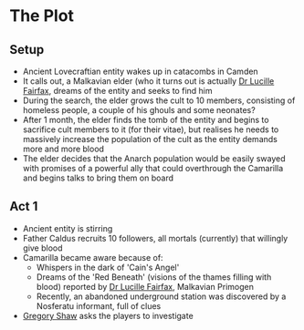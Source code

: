 # The Plot

## Setup
* Ancient Lovecraftian entity wakes up in catacombs in Camden
* It calls out, a Malkavian elder (who it turns out is actually [Dr Lucille Fairfax](../3-characters/camarilla.md), dreams of the entity and seeks to find him
* During the search, the elder grows the cult to 10 members, consisting of homeless people, a couple of his ghouls and some neonates?
* After 1 month, the elder finds the tomb of the entity and begins to sacrifice cult members to it (for their vitae), but realises he needs to massively increase the population of the cult as the entity demands more and more blood
* The elder decides that the Anarch population would be easily swayed with promises of a powerful ally that could overthrough the Camarilla and begins talks to bring them on board

## Act 1

* Ancient entity is stirring
* Father Caldus recruits 10 followers, all mortals (currently) that willingly give blood
* Camarilla became aware because of:
  - Whispers in the dark of 'Cain's Angel'
  - Dreams of the 'Red Beneath' (visions of the thames filling with blood) reported by [Dr Lucille Fairfax](../3-characters/camarilla.md), Malkavian Primogen
  - Recently, an abandoned underground station was discovered by a Nosferatu informant, full of clues
* [Gregory Shaw](../3-characters/seneschal-gregory-shaw.md) asks the players to investigate

